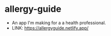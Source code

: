 ﻿# allergy-guide
- An app I'm making for a a health professional.<br />
- LINK: https://allergyguide.netlify.app/
